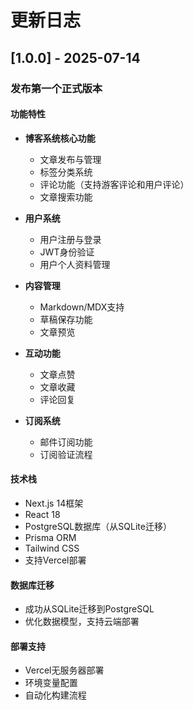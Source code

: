 # 更新日志

## [1.0.0] - 2025-07-14

### 发布第一个正式版本

#### 功能特性
- **博客系统核心功能**
  - 文章发布与管理
  - 标签分类系统
  - 评论功能（支持游客评论和用户评论）
  - 文章搜索功能

- **用户系统**
  - 用户注册与登录
  - JWT身份验证
  - 用户个人资料管理

- **内容管理**
  - Markdown/MDX支持
  - 草稿保存功能
  - 文章预览

- **互动功能**
  - 文章点赞
  - 文章收藏
  - 评论回复

- **订阅系统**
  - 邮件订阅功能
  - 订阅验证流程

#### 技术栈
- Next.js 14框架
- React 18
- PostgreSQL数据库（从SQLite迁移）
- Prisma ORM
- Tailwind CSS
- 支持Vercel部署

#### 数据库迁移
- 成功从SQLite迁移到PostgreSQL
- 优化数据模型，支持云端部署

#### 部署支持
- Vercel无服务器部署
- 环境变量配置
- 自动化构建流程
